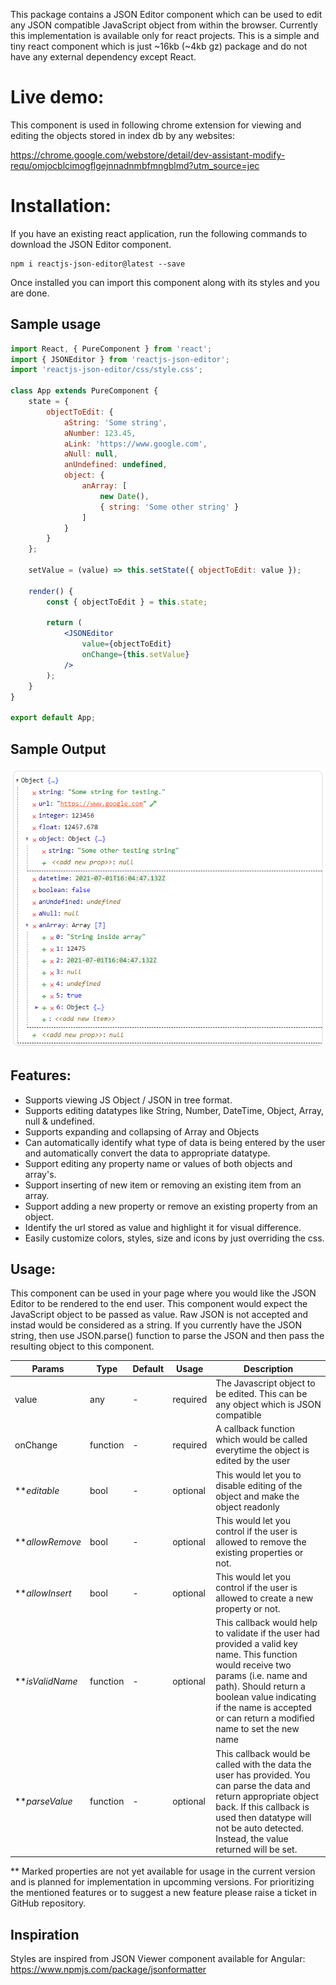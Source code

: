 This package contains a JSON Editor component which can be used to edit any JSON compatible JavaScript object from within the browser. Currently this implementation is available only for react projects. This is a simple and tiny react component which is just ~16kb (~4kb gz) package and do not have any external dependency except React.

# Live demo:

This component is used in following chrome extension for viewing and editing the objects stored in index db by any websites:

https://chrome.google.com/webstore/detail/dev-assistant-modify-requ/omjocblcimogflgejnnadnmbfmngblmd?utm_source=jec

# Installation:

If you have an existing react application, run the following commands to download the JSON Editor component.
```
npm i reactjs-json-editor@latest --save
```
Once installed you can import this component along with its styles and you are done.

## Sample usage

```jsx
import React, { PureComponent } from 'react';
import { JSONEditor } from 'reactjs-json-editor';
import 'reactjs-json-editor/css/style.css';

class App extends PureComponent {
    state = {
        objectToEdit: {
            aString: 'Some string',
            aNumber: 123.45,
            aLink: 'https://www.google.com',
            aNull: null,
            anUndefined: undefined,
            object: {
                anArray: [
                    new Date(),
                    { string: 'Some other string' }
                ]
            }
        }
    };

    setValue = (value) => this.setState({ objectToEdit: value });

    render() {
        const { objectToEdit } = this.state;

        return (
            <JSONEditor
                value={objectToEdit}
                onChange={this.setValue}
            />
        );
    }
}

export default App;
```

## Sample Output

![alt](/JE_Sample.PNG)

## Features:
* Supports viewing JS Object / JSON in tree format.
* Supports editing datatypes like String, Number, DateTime, Object, Array, null & undefined.
* Supports expanding and collapsing of Array and Objects
* Can automatically identify what type of data is being entered by the user and automatically convert the data to appropriate datatype.
* Support editing any property name or values of both objects and array's.
* Support inserting of new item or removing an existing item from an array.
* Support adding a new property or remove an existing property from an object.
* Identify the url stored as value and highlight it for visual difference.
* Easily customize colors, styles, size and icons by just overriding the css.

## Usage:

This component can be used in your page where you would like the JSON Editor to be rendered to the end user. This component would expect the JavaScript object to be passed as value. Raw JSON is not accepted and instad would be considered as a string. If you currently have the JSON string, then use JSON.parse() function to parse the JSON and then pass the resulting object to this component.

| Params | Type | Default | Usage | Description |
| ------ | ---- | ------------- | ----- | ----------- |
| value | any | - | required | The Javascript object to be edited. This can be any object which is JSON compatible |
| onChange | function | - | required | A callback function which would be called everytime the object is edited by the user |
| ***editable* | bool | - | optional | This would let you to disable editing of the object and make the object readonly  |
| ***allowRemove* | bool | - | optional | This would let you control if the user is allowed to remove the existing properties or not.  |
| ***allowInsert* | bool | - | optional | This would let you control if the user is allowed to create a new property or not.  |
| ***isValidName* | function | - | optional | This callback would help to validate if the user had provided a valid key name. This function would receive two params (i.e. name and path). Should return a boolean value indicating if the name is accepted or can return a modified name to set the new name |
| ***parseValue* | function | - | optional | This callback would be called with the data the user has provided. You can parse the data and return appropriate object back. If this callback is used then datatype will not be auto detected. Instead, the value returned will be set. |

** Marked properties are not yet available for usage in the current version and is planned for implementation in upcomming versions. For prioritizing the mentioned features or to suggest a new feature please raise a ticket in GitHub repository.


## Inspiration

Styles are inspired from JSON Viewer component available for Angular: https://www.npmjs.com/package/jsonformatter